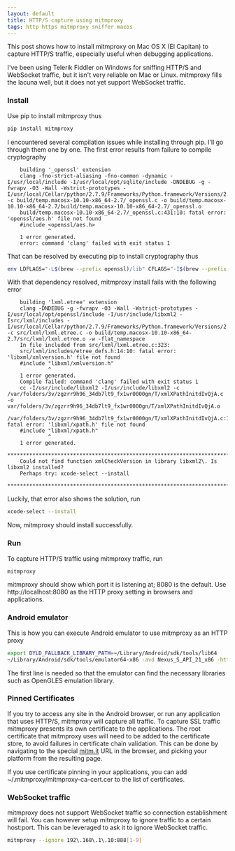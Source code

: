 ```yaml
---
layout: default
title: HTTP/S capture using mitmproxy
tags: http https mitmproxy sniffer macos
---
```


This post shows how to install mitmproxy on Mac OS X (El Capitan) to capture HTTP/S traffic, especially useful when debugging applications.

I've been using Telerik Fiddler on Windows for sniffing HTTP/S and WebSocket traffic, but it isn't very reliable on Mac or Linux. mitmproxy fills the lacuna well, but it does not yet support WebSocket traffic.

### Install

Use pip to install mitmproxy thus

```bash
pip install mitmproxy
```

I encountered several compilation issues while installing through pip. I'll go through them one by one. The first error results from failure to compile cryptography

```text
    building '_openssl' extension
    clang -fno-strict-aliasing -fno-common -dynamic -I/usr/local/include -I/usr/local/opt/sqlite/include -DNDEBUG -g -fwrapv -O3 -Wall -Wstrict-prototypes -I/usr/local/Cellar/python/2.7.9/Frameworks/Python.framework/Versions/2.7/include/python2.7 -c build/temp.macosx-10.10-x86_64-2.7/_openssl.c -o build/temp.macosx-10.10-x86_64-2.7/build/temp.macosx-10.10-x86_64-2.7/_openssl.o
    build/temp.macosx-10.10-x86_64-2.7/_openssl.c:431:10: fatal error: 'openssl/aes.h' file not found
    #include <openssl/aes.h>
             ^
    1 error generated.
    error: command 'clang' failed with exit status 1
```

That can be resolved by executing pip to install cryptography thus

```bash
env LDFLAGS="-L$(brew --prefix openssl)/lib" CFLAGS="-I$(brew --prefix openssl)/include" pip install mitmproxy
```

With that dependency resolved, mitmproxy install fails with the following error

```text
    building 'lxml.etree' extension
    clang -DNDEBUG -g -fwrapv -O3 -Wall -Wstrict-prototypes -I/usr/local/opt/openssl/include -I/usr/include/libxml2 -Isrc/lxml/includes -I/usr/local/Cellar/python/2.7.9/Frameworks/Python.framework/Versions/2.7/include/python2.7 -c src/lxml/lxml.etree.c -o build/temp.macosx-10.10-x86_64-2.7/src/lxml/lxml.etree.o -w -flat_namespace
    In file included from src/lxml/lxml.etree.c:323:
    src/lxml/includes/etree_defs.h:14:10: fatal error: 'libxml/xmlversion.h' file not found
    #include "libxml/xmlversion.h"
             ^
    1 error generated.
    Compile failed: command 'clang' failed with exit status 1
    cc -I/usr/include/libxml2 -I/usr/include/libxml2 -c /var/folders/3v/zgzrr9h96_34db7lt9_fx1wr0000gn/T/xmlXPathInitdIvQjA.c -o var/folders/3v/zgzrr9h96_34db7lt9_fx1wr0000gn/T/xmlXPathInitdIvQjA.o
    /var/folders/3v/zgzrr9h96_34db7lt9_fx1wr0000gn/T/xmlXPathInitdIvQjA.c:1:10: fatal error: 'libxml/xpath.h' file not found
    #include "libxml/xpath.h"
             ^
    1 error generated.
    *********************************************************************************
    Could not find function xmlCheckVersion in library libxml2\. Is libxml2 installed?
    Perhaps try: xcode-select --install
    *********************************************************************************
```

Luckily, that error also shows the solution, run

```bash
xcode-select --install
```

Now, mitmproxy should install successfully.

### Run

To capture HTTP/S traffic using mitmproxy traffic, run

```bash
mitmproxy
```

mitmproxy should show which port it is listening at; 8080 is the default. Use http://localhost:8080 as the HTTP proxy setting in browsers and applications.

### Android emulator

This is how you can execute Android emulator to use mitmproxy as an HTTP proxy

```bash
export DYLD_FALLBACK_LIBRARY_PATH=~/Library/Android/sdk/tools/lib64
~/Library/Android/sdk/tools/emulator64-x86 -avd Nexus_S_API_21_x86 -http-proxy http://localhost:8080
```

The first line is needed so that the emulator can find the necessary libraries such as OpenGLES emulation library.

### Pinned Certificates

If you try to access any site in the Android browser, or run any application that uses HTTP/S, mitmproxy will capture all traffic. To capture SSL traffic mitmproxy presents its own certificate to the applications. The root certificate that mitmproxy uses will need to be added to the certificate store, to avoid failures in certificate chain validation. This can be done by navigating to the special [mitm.it](http://mitm.it) URL in the browser, and picking your platform from the resulting page.

If you use certificate pinning in your applications, you can add ~/.mitmproxy/mitmproxy-ca-cert.cer to the list of certificates.

### WebSocket traffic

mitmproxy does not support WebSocket traffic so connection establishment will fail. You can however setup mitmproxy to ignore traffic to a certain host:port. This can be leveraged to ask it to ignore WebSocket traffic.

```bash
mitmproxy --ignore 192\.168\.1\.10:888[1-9]
```
